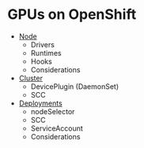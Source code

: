 # GPUs on OpenShift

* [Node](GPU-Node)
  - Drivers
  - Runtimes
  - Hooks
  - Considerations
* [Cluster](GPU-Cluster)
  - DevicePlugin (DaemonSet)
  - SCC
* [Deployments](GPU-Deployments)
  - nodeSelector
  - SCC
  - ServiceAccount
  - Considerations
